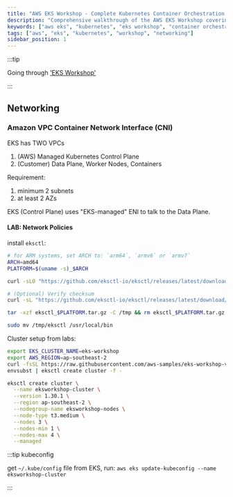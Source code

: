 ```yaml
---
title: "AWS EKS Workshop - Complete Kubernetes Container Orchestration Guide"
description: "Comprehensive walkthrough of the AWS EKS Workshop covering Kubernetes networking, VPC CNI, network policies, and cluster management on Amazon EKS."
keywords: ["aws eks", "kubernetes", "eks workshop", "container orchestration", "vpc cni", "network policies", "aws networking", "k8s cluster"]
tags: ["aws", "eks", "kubernetes", "workshop", "networking"]
sidebar_position: 1
---
```


:::tip

Going through ['EKS Workshop'](https://www.eksworkshop.com/)

:::

## Networking

### Amazon VPC Container Network Interface (CNI)

EKS has TWO VPCs

1. (AWS) Managed Kubernetes Control Plane
2. (Customer) Data Plane, Worker Nodes, Containers

Requirement:

1. minimum 2 subnets
2. at least 2 AZs

EKS (Control Plane) uses "EKS-managed" ENI to talk to the Data Plane.

#### LAB: Network Policies

install `eksctl`:

```bash
# for ARM systems, set ARCH to: `arm64`, `armv6` or `armv7`
ARCH=amd64
PLATFORM=$(uname -s)_$ARCH

curl -sLO "https://github.com/eksctl-io/eksctl/releases/latest/download/eksctl_$PLATFORM.tar.gz"

# (Optional) Verify checksum
curl -sL "https://github.com/eksctl-io/eksctl/releases/latest/download/eksctl_checksums.txt" | grep $PLATFORM | sha256sum --check

tar -xzf eksctl_$PLATFORM.tar.gz -C /tmp && rm eksctl_$PLATFORM.tar.gz

sudo mv /tmp/eksctl /usr/local/bin
```

Cluster setup from labs:

```bash
export EKS_CLUSTER_NAME=eks-workshop
export AWS_REGION=ap-southeast-2
curl -fsSL https://raw.githubusercontent.com/aws-samples/eks-workshop-v2/stable/cluster/eksctl/cluster.yaml | \
envsubst | eksctl create cluster -f -
```

```bash
eksctl create cluster \
  --name eksworkshop-cluster \
  --version 1.30.1 \
  --region ap-southeast-2 \
  --nodegroup-name eksworkshop-nodes \
  --node-type t3.medium \
  --nodes 3 \
  --nodes-min 1 \
  --nodes-max 4 \
  --managed
```

:::tip kubeconfig

get `~/.kube/config` file from EKS, run: `aws eks update-kubeconfig --name eksworkshop-cluster`

:::
